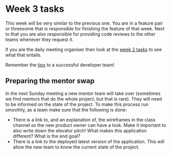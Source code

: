 # Week 3 tasks
This week will be very similar to the previous one. You are in a feature pair or threesome that is responsible for finishing the feature of that week. Next to that you are also responsible for providing code reviews to the other teams whenever they request it.

If you are the daily meeting organiser then look at the [week 2 tasks](../week2/README.md) to see what that entails.

Remember the [tips](../TIPS.md) to a successful developer team!

## Preparing the mentor swap
In the next Sunday meeting a new mentor team will take over (sometimes we find mentors that do the whole project, but that is rare). They will need to be informed on the state of the project. To make this process run smoothly, as a team make sure that the following is done:

- There is a link to, and an explanation of, the wireframes in the class channel so the new product owner can have a look. Make it important to also write down the elevator pitch! What makes this application different? What is the end goal?
- There is a link to the deployed latest version of the application. This will allow the new team to know the current state of the project.